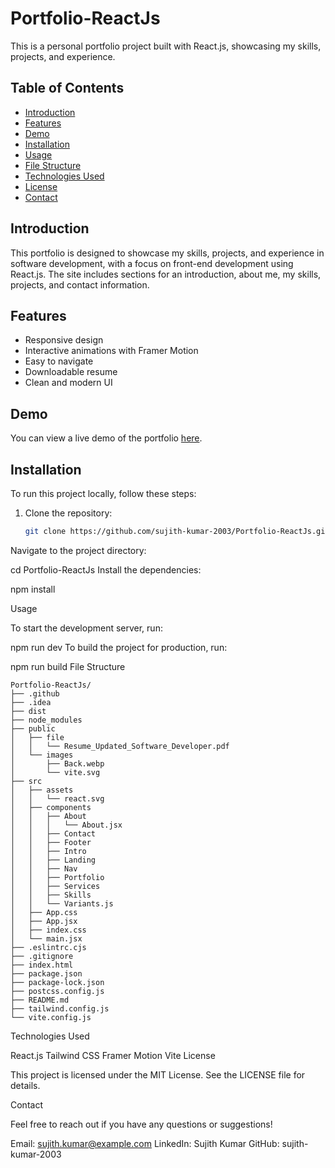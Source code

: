 # Portfolio-ReactJs

This is a personal portfolio project built with React.js, showcasing my skills, projects, and experience.

## Table of Contents

- [Introduction](#introduction)
- [Features](#features)
- [Demo](#demo)
- [Installation](#installation)
- [Usage](#usage)
- [File Structure](#file-structure)
- [Technologies Used](#technologies-used)
- [License](#license)
- [Contact](#contact)

## Introduction

This portfolio is designed to showcase my skills, projects, and experience in software development, with a focus on front-end development using React.js. The site includes sections for an introduction, about me, my skills, projects, and contact information.

## Features

- Responsive design
- Interactive animations with Framer Motion
- Easy to navigate
- Downloadable resume
- Clean and modern UI

## Demo

You can view a live demo of the portfolio [here](https://sujith-kumar-2003.github.io).

## Installation

To run this project locally, follow these steps:

1. Clone the repository:
   ```sh
   git clone https://github.com/sujith-kumar-2003/Portfolio-ReactJs.git
Navigate to the project directory:


cd Portfolio-ReactJs
Install the dependencies:

npm install

Usage

To start the development server, run:


npm run dev
To build the project for production, run:

npm run build
File Structure
```
Portfolio-ReactJs/
├── .github
├── .idea
├── dist
├── node_modules
├── public
│   ├── file
│   │   └── Resume_Updated_Software_Developer.pdf
│   └── images
│       ├── Back.webp
│       └── vite.svg
├── src
│   ├── assets
│   │   └── react.svg
│   ├── components
│   │   ├── About
│   │   │   └── About.jsx
│   │   ├── Contact
│   │   ├── Footer
│   │   ├── Intro
│   │   ├── Landing
│   │   ├── Nav
│   │   ├── Portfolio
│   │   ├── Services
│   │   ├── Skills
│   │   └── Variants.js
│   ├── App.css
│   ├── App.jsx
│   ├── index.css
│   └── main.jsx
├── .eslintrc.cjs
├── .gitignore
├── index.html
├── package.json
├── package-lock.json
├── postcss.config.js
├── README.md
├── tailwind.config.js
└── vite.config.js
```
Technologies Used

React.js
Tailwind CSS
Framer Motion
Vite
License

This project is licensed under the MIT License. See the LICENSE file for details.

Contact

Feel free to reach out if you have any questions or suggestions!

Email: sujith.kumar@example.com
LinkedIn: Sujith Kumar
GitHub: sujith-kumar-2003
